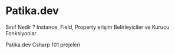 # Patika.dev

Sınıf Nedir ? Instance, Field, Property
erişim Belirleyiciler ve Kurucu Fonksiyonlar

Patika.dev Csharp 101 projeleri
